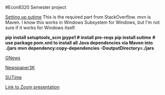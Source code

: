 #Econ8320 Semester project

[Setting up sutime](https://stackoverflow.com/questions/33329238/how-to-use-sutime-nlp-in-python-inorder-to-extract-date)
This is the required part from StackOverflow. mvn is Maven. I know this works in Windows Subsystem for Windows, but I'm not sure if it works for Windows itself.

**pip install setuptools_scm jpype1 # install pre-reqs**
**pip install sutime**
**\# use package pom.xml to install all Java dependencies via Maven into ./jars**
**mvn dependency:copy-dependencies -DoutputDirectory=./jars**

[GNews](https://github.com/ranahaani/GNews#installation)

[Newspaper3K](https://github.com/codelucas/newspaper)

[SUTime](https://github.com/FraBle/python-sutime)

[Link to Zoom presentation](https://unomaha.zoom.us/rec/share/P9yvBUYrRG1Ng-8yDkO4rwjz2G1BfoR6gsZ3JvedtI6DXH-R9nXqtY5ju1ncAB9M.EU9JAdgw5kCpiRkr?startTime=1671075916000)
